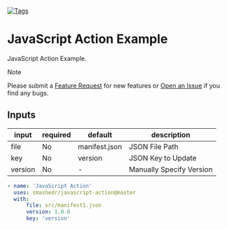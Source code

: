 [![Tags](https://github.com/smashedr/javascript-action/actions/workflows/tags.yaml/badge.svg)](https://github.com/smashedr/javascript-action/actions/workflows/tags.yaml)

# JavaScript Action Example

JavaScript Action Example.

> [!NOTE]  
> Please submit a
> [Feature Request](https://github.com/smashedr/javascript-action/discussions/categories/feature-requests)
> for new features or [Open an Issue](https://github.com/smashedr/javascript-action/issues) if you find any bugs.

## Inputs

| input   | required | default       | description              |
| ------- | -------- | ------------- | ------------------------ |
| file    | No       | manifest.json | JSON File Path           |
| key     | No       | version       | JSON Key to Update       |
| version | No       | -             | Manually Specify Version |

```yaml
- name: 'JavaScript Action'
  uses: smashedr/javascript-action@master
  with:
      file: src/manifest1.json
      version: 1.0.0
      key: 'version'
```
